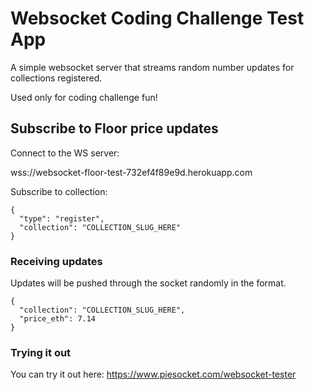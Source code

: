 # Websocket Coding Challenge Test App
A simple websocket server that streams random number updates for collections registered.

Used only for coding challenge fun!

## Subscribe to Floor price updates
Connect to the WS server:

wss://websocket-floor-test-732ef4f89e9d.herokuapp.com

Subscribe to collection:
```
{
  "type": "register",
  "collection": "COLLECTION_SLUG_HERE"
}
```

### Receiving updates
Updates will be pushed through the socket randomly in the format.
```
{
  "collection": "COLLECTION_SLUG_HERE",
  "price_eth": 7.14
}
```

### Trying it out
You can try it out here:
https://www.piesocket.com/websocket-tester

